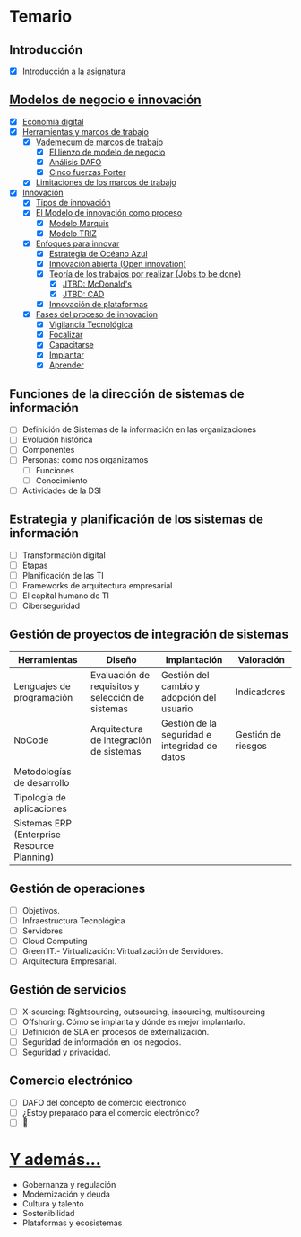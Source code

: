 # Temario

## Introducción

- [x] [Introducción a la asignatura](/temario/00-introduccionDSI.md)

## [Modelos de negocio e innovación](/temario/01-modelosNegocioInnovacion/README.md)

- [x] [Economía digital](/temario/01-modelosNegocioInnovacion/economiaDigital.md)
- [x] [Herramientas y marcos de trabajo](/temario/01-modelosNegocioInnovacion/marcosDeTrabajo.md)
  - [x] [Vademecum de marcos de trabajo](/temario/01-modelosNegocioInnovacion/marcosDeTrabajoVademecum.md)
    - [x] [El lienzo de modelo de negocio](/temario/01-modelosNegocioInnovacion/lienzoModeloNegocio/README.md)
    - [x] [Análisis DAFO](/temario/01-modelosNegocioInnovacion/analisisDAFO/README.md)
    - [x] [Cinco fuerzas Porter](/temario/01-modelosNegocioInnovacion/fiveForces/README.md)
  - [x] [Limitaciones de los marcos de trabajo](/temario/01-modelosNegocioInnovacion/antiPatrones.md)
- [x] [Innovación](/temario/01-modelosNegocioInnovacion/innovacion/README.md)
  - [x] [Tipos de innovación](/temario/01-modelosNegocioInnovacion/innovacion/tipos.md)
  - [x] [El Modelo de innovación como proceso](/temario/01-modelosNegocioInnovacion/innovacion/proceso.md)
    - [x] [Modelo Marquis](/temario/01-modelosNegocioInnovacion/innovacion/modeloMarquis.md)
    - [x] [Modelo TRIZ](/temario/01-modelosNegocioInnovacion/innovacion/modeloTriz.md)
  - [x] [Enfoques para innovar](/temario/01-modelosNegocioInnovacion/innovacion/enfoques.md)
    - [x] [Estrategia de Océano Azul](/temario/01-modelosNegocioInnovacion/innovacion/oceanoAzul.md)
    - [x] [Innovación abierta (Open innovation)](/temario/01-modelosNegocioInnovacion/innovacion/innovacionAbierta.md)
    - [x] [Teoría de los trabajos por realizar (Jobs to be done)](/temario/01-modelosNegocioInnovacion/innovacion/jobsToBeDone.md)
      - [x] [JTBD: McDonald's](/temario/01-modelosNegocioInnovacion/innovacion/jtbdMcDonalds.md)
      - [x] [JTBD: CAD](/temario/01-modelosNegocioInnovacion/innovacion/jtbdCAD.md)
    - [x] [Innovación de plataformas](/temario/01-modelosNegocioInnovacion/innovacion/dePlataformas.md)
  - [x] [Fases del proceso de innovación](/temario/01-modelosNegocioInnovacion/innovacion/proceso.md)
    - [x] [Vigilancia Tecnológica](/temario/01-modelosNegocioInnovacion/innovacion/vigilanciaTecnologica.md)
    - [x] [Focalizar](/temario/01-modelosNegocioInnovacion/innovacion/focalizar.md)
    - [x] [Capacitarse](/temario/01-modelosNegocioInnovacion/innovacion/capacitarse.md)
    - [x] [Implantar](/temario/01-modelosNegocioInnovacion/innovacion/implantar.md)
    - [x] [Aprender](/temario/01-modelosNegocioInnovacion/innovacion/aprender.md)

## Funciones de la dirección de sistemas de información

- [ ] Definición de Sistemas de la información en las organizaciones
- [ ] Evolución histórica
- [ ] Componentes
- [ ] Personas: como nos organizamos
  - [ ] Funciones
  - [ ] Conocimiento
- [ ] Actividades de la DSI

## Estrategia y planificación de los sistemas de información

- [ ] Transformación digital
- [ ] Etapas
- [ ] Planificación de las TI
- [ ] Frameworks de arquitectura empresarial
- [ ] El capital humano de TI
- [ ] Ciberseguridad

## Gestión de proyectos de integración de sistemas

|Herramientas|Diseño|Implantación|Valoración|
|-|-|-|-|
|Lenguajes de programación|Evaluación de requisitos y selección de sistemas|Gestión del cambio y adopción del usuario|Indicadores|
|NoCode|Arquitectura de integración de sistemas|Gestión de la seguridad e integridad de datos|Gestión de riesgos|
|Metodologías de desarrollo|
|Tipología de aplicaciones|
|Sistemas ERP (Enterprise Resource Planning)|

## Gestión de operaciones

- [ ] Objetivos.
- [ ] Infraestructura Tecnológica
- [ ] Servidores
- [ ] Cloud Computing
- [ ] Green IT.- Virtualización: Virtualización de Servidores.
- [ ] Arquitectura Empresarial.

## Gestión de servicios

- [ ] X-sourcing: Rightsourcing, outsourcing, insourcing, multisourcing
- [ ] Offshoring. Cómo se implanta y dónde es mejor implantarlo.
- [ ] Definición de SLA en procesos de externalización.
- [ ] Seguridad de información en los negocios.
- [ ] Seguridad y privacidad.

## Comercio electrónico

- [ ] DAFO del concepto de comercio electronico
- [ ] ¿Estoy preparado para el comercio electrónico?
- [ ] 🤔

# [Y además...](/documentos/refactoring/temasPropuestosCompleto.md)

- Gobernanza y regulación
- Modernización y deuda
- Cultura y talento
- Sostenibilidad
- Plataformas y ecosistemas
